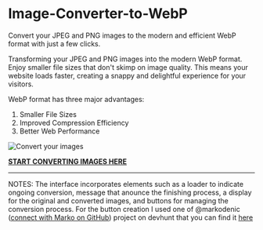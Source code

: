 # Image-Converter-to-WebP
Convert your JPEG and PNG images to the modern and efficient WebP format with just a few clicks.

Transforming your JPEG and PNG images into the modern WebP format.
Enjoy smaller file sizes that don't skimp on image quality. 
This means your website loads faster, creating a snappy and delightful experience for your visitors.

WebP format has three major advantages:
1. Smaller File Sizes
2. Improved Compression Efficiency
3. Better Web Performance

![Convert your images](https://github.com/luc-constantin/Image-Converter-to-WebP/assets/56940002/74fefa64-a54b-4ff2-9baf-8f387a2ef4f7) 

**[START CONVERTING IMAGES HERE](https://luc-constantin.github.io/Image-Converter-to-WebP/)**
______________

NOTES: The interface incorporates elements such as a loader to indicate ongoing conversion, message that anounce the finishing process, a display for the original and converted images, and buttons for managing the conversion process.
For the button creation I used one of @markodenic  ([connect with Marko on GitHub](https://github.com/markodenic)) project on devhunt that you can find it [here](https://markodenic.com/tools/buttons-generator/?ref=devhunt)
